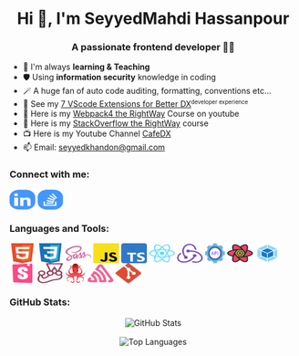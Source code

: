 <h1 align="center">Hi 👋, I'm SeyyedMahdi Hassanpour</h1>

<h3 align="center">A passionate frontend developer 🤩😎</h3>

<ul>
  <li>🌱 I'm always <strong>learning & Teaching</strong></li>
  <li>🛡️ Using <strong>information security</strong> knowledge in coding </li>
 
  <li>🪄 A huge fan of auto code auditing, formatting, conventions etc... </li>
 
  <li>📝 See my <a href="https://marketplace.visualstudio.com/publishers/SeyyedKhandon" target="_blank">7 VScode Extensions for Better DX</a><small><sup>developer experience</sup></small>
  </li>

  <li>📓 Here is my <a href="https://www.youtube.com/watch?v=vu0vXQP_7m4&list=PLCkxtOXwj7xfBWp29Yq6UA_IB6zxuZhGm" target="_blank"> Webpack4 the RightWay</a>  Course on youtube
  </li>
  
  <li>📗 Here is my <a href="https://cafedx.com/product/stackoverflow-the-right-way-the-complete-guide-practical-reference" target="_blank"> StackOverflow the RightWay</a> course
  </li>
  
  <li>📺 Here is my Youtube Channel <a href="https://www.linkedin.com/in/seyyedkhandon" target="_blank">CafeDX</a>
  </li>
  
  <li>📫 Email: <a href="mailto:seyyedkhandon@gmail.com" target="_blank">seyyedkhandon@gmail.com</a>
</ul>

<h3 align="left">Connect with me:</h3>

<p align="left">
  <a href="https://www.linkedin.com/in/seyyedkhandon" target="_blank"><img align="center" alt="Linkedin" height="35" width="45" src="assets/Linkedin.svg" /></a>
  <a href="https://stackoverflow.com/users/12666332/seyyedkhandon?tab=profile" target="_blank"><img align="center" alt="Stack Overflow" height="35" width="45" src="assets/StackOverflow.svg" /></a>
</p>

<h3 align="left">Languages and Tools:</h3>

<p align="left">
  <a href="https://developer.mozilla.org/en-US/docs/Web/HTML" target="_blank" rel="noreferrer"><img align="center" alt="HTML" height="35" width="45" src="assets/HTML.svg" /></a>
  <a href="https://developer.mozilla.org/en-US/docs/Web/CSS" target="_blank" rel="noreferrer"><img align="center" alt="CSS" height="35" width="45" src="assets/CSS.svg" /></a>
  <a href="https://sass-lang.com" target="_blank" rel="noreferrer"><img align="center" alt="Sass" height="35" width="45" src="assets/Sass.svg" /></a>
  <a href="https://javascript.com" target="_blank" rel="noreferrer"><img align="center" alt="JavaScript" height="35" width="45" src="assets/JavaScript.svg" /></a>
  <a href="https://typescriptlang.org" target="_blank" rel="noreferrer"><img align="center" alt="TypeScript" height="35" width="45" src="assets/TypeScript.svg" /></a>
  <a href="https://reactjs.org" target="_blank" rel="noreferrer"><img align="center" alt="React" height="35" width="45" src="assets/React.svg" /></a>
  <a href="https://redux.js.org" target="_blank" rel="noreferrer"><img align="center" alt="Redux" height="35" width="45" src="assets/Redux.svg" /></a>
  <a href="https://axios-http.com" target="_blank" rel="noreferrer"><img align="center" alt="REST API" height="35" width="35" src="assets/REST-API.png" /></a>
  <a href="https://react-query.tanstack.com" target="_blank" rel="noreferrer"><img align="center" alt="React Query" height="35" width="45" src="assets/React-Query.svg" /></a>
  <a href="https://webpack.js.org" target="_blank" rel="noreferrer"><img align="center" alt="Webpack" height="35" width="45" src="assets/Webpack.svg" /></a>
  <a href="https://storybook.js.org" target="_blank" rel="noreferrer"><img align="center" alt="Storybook" height="35" width="45" src="assets/Storybook.svg" /></a>
  <a href="https://jestjs.io" target="_blank" rel="noreferrer"><img align="center" alt="Jest" height="35" width="45" src="assets/Jest.svg" /></a>
  <a href="https://testing-library.com/docs/react-testing-library/intro" target="_blank" rel="noreferrer"><img align="center" alt="Testing Library" height="35" width="35" src="assets/Testing-Library.png" /></a>
  <a href="https://sentry.io" target="_blank" rel="noreferrer"><img align="center" alt="Sentry" height="35" width="45" src="assets/Sentry.svg" /></a>
  <a href="https://git-scm.com" target="_blank" rel="noreferrer"><img align="center" alt="Git" height="35" width="45" src="assets/Git.svg" /></a>

</p>

<h3 align="left">GitHub Stats:</h3>

<p align="center">
  <img align="center" alt="GitHub Stats" src="https://github-readme-stats.vercel.app/api?username=seyyedkhandon&show_icons=true&title_color=4596fb&text_color=37474f&bg_color=f5f5f5&icon_color=57f2cc&hide_border=true&border_radius=15&locale=en" />
</p>

<p align="center">
  <img align="center" alt="Top Languages" src="https://github-readme-stats.vercel.app/api/top-langs?username=seyyedkhandon&show_icons=true&title_color=4596fb&text_color=37474f&bg_color=f5f5f5&icon_color=57f2cc&hide_border=true&border_radius=15&locale=en&layout=compact" />
</p>
